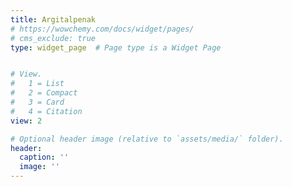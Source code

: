 ```yaml
---
title: Argitalpenak 
# https://wowchemy.com/docs/widget/pages/
# cms_exclude: true
type: widget_page  # Page type is a Widget Page


# View.
#   1 = List
#   2 = Compact
#   3 = Card
#   4 = Citation
view: 2

# Optional header image (relative to `assets/media/` folder).
header:
  caption: ''
  image: ''
---
```

